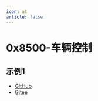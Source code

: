 ```yaml
---
icon: at
article: false
---
```


# 0x8500-车辆控制

## 示例1

- [GitHub](https://github.com/hylexus/xtream-codec/blob/main/ext/jt/jt-808-server-spring-boot-starter-reactive/src/main/java/io/github/hylexus/xtream/codec/ext/jt808/builtin/messages/response/BuiltinMessage8500V2019.java)
- [Gitee](https://gitee.com/hylexus/xtream-codec/blob/main/ext/jt/jt-808-server-spring-boot-starter-reactive/src/main/java/io/github/hylexus/xtream/codec/ext/jt808/builtin/messages/response/BuiltinMessage8500V2019.java)
